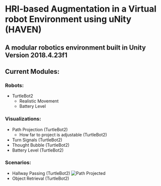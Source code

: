 # HRI-based Augmentation  in  a  Virtual  robot  Environment  using  uNity (HAVEN)
## A modular robotics environment built in Unity Version 2018.4.23f1


## Current Modules:
### Robots:
* TurtleBot2 
	* Realistic Movement
	* Battery Level

### Visualizations:
* Path Projection (TurtleBot2)
	* How far to project is adjustable (TurtleBot2)
* Turn Signals (TurtleBot2)
* Thought Bubble (TurtleBot2)
* Battery Level (TurtleBot2)

### Scenarios:
* Hallway Passing (TurtleBot2)
![Path Projected](Pictures/room.gif)
* Object Retrieval (TurtleBot2)

